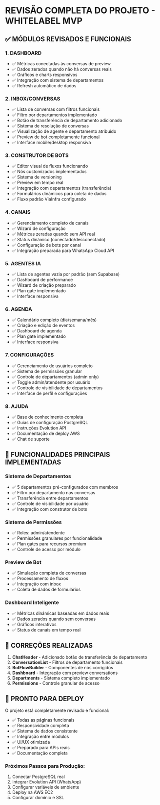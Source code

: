 # REVISÃO COMPLETA DO PROJETO - WHITELABEL MVP

## ✅ MÓDULOS REVISADOS E FUNCIONAIS

### 1. DASHBOARD
- ✅ Métricas conectadas às conversas de preview
- ✅ Dados zerados quando não há conversas reais
- ✅ Gráficos e charts responsivos
- ✅ Integração com sistema de departamentos
- ✅ Refresh automático de dados

### 2. INBOX/CONVERSAS
- ✅ Lista de conversas com filtros funcionais
- ✅ Filtro por departamentos implementado
- ✅ Botão de transferência de departamento adicionado
- ✅ Sistema de resolução de conversas
- ✅ Visualização de agente e departamento atribuído
- ✅ Preview de bot completamente funcional
- ✅ Interface mobile/desktop responsiva

### 3. CONSTRUTOR DE BOTS
- ✅ Editor visual de fluxos funcionando
- ✅ Nós customizados implementados
- ✅ Sistema de versioning
- ✅ Preview em tempo real
- ✅ Integração com departamentos (transferência)
- ✅ Formulários dinâmicos para coleta de dados
- ✅ Fluxo padrão ViaInfra configurado

### 4. CANAIS
- ✅ Gerenciamento completo de canais
- ✅ Wizard de configuração
- ✅ Métricas zeradas quando sem API real
- ✅ Status dinâmico (conectado/desconectado)
- ✅ Configuração de bots por canal
- ✅ Integração preparada para WhatsApp Cloud API

### 5. AGENTES IA
- ✅ Lista de agentes vazia por padrão (sem Supabase)
- ✅ Dashboard de performance
- ✅ Wizard de criação preparado
- ✅ Plan gate implementado
- ✅ Interface responsiva

### 6. AGENDA
- ✅ Calendário completo (dia/semana/mês)
- ✅ Criação e edição de eventos
- ✅ Dashboard de agenda
- ✅ Plan gate implementado
- ✅ Interface responsiva

### 7. CONFIGURAÇÕES
- ✅ Gerenciamento de usuários completo
- ✅ Sistema de permissões granular
- ✅ Controle de departamentos (admin only)
- ✅ Toggle admin/atendente por usuário
- ✅ Controle de visibilidade de departamentos
- ✅ Interface de perfil e configurações

### 8. AJUDA
- ✅ Base de conhecimento completa
- ✅ Guias de configuração PostgreSQL
- ✅ Instruções Evolution API
- ✅ Documentação de deploy AWS
- ✅ Chat de suporte

## 🎯 FUNCIONALIDADES PRINCIPAIS IMPLEMENTADAS

### Sistema de Departamentos
- ✅ 5 departamentos pré-configurados com membros
- ✅ Filtro por departamento nas conversas
- ✅ Transferência entre departamentos
- ✅ Controle de visibilidade por usuário
- ✅ Integração com construtor de bots

### Sistema de Permissões
- ✅ Roles: admin/atendente
- ✅ Permissões granulares por funcionalidade
- ✅ Plan gates para recursos premium
- ✅ Controle de acesso por módulo

### Preview de Bot
- ✅ Simulação completa de conversas
- ✅ Processamento de fluxos
- ✅ Integração com inbox
- ✅ Coleta de dados de formulários

### Dashboard Inteligente
- ✅ Métricas dinâmicas baseadas em dados reais
- ✅ Dados zerados quando sem conversas
- ✅ Gráficos interativos
- ✅ Status de canais em tempo real

## 🔧 CORREÇÕES REALIZADAS

1. **ChatHeader** - Adicionado botão de transferência de departamento
2. **ConversationList** - Filtros de departamento funcionais
3. **BotFlowBuilder** - Componentes de nós corrigidos
4. **Dashboard** - Integração com preview conversations
5. **Departments** - Sistema completo implementado
6. **Permissions** - Controle granular de acesso

## 🚀 PRONTO PARA DEPLOY

O projeto está completamente revisado e funcional:

- ✅ Todas as páginas funcionais
- ✅ Responsividade completa
- ✅ Sistema de dados consistente
- ✅ Integração entre módulos
- ✅ UI/UX otimizada
- ✅ Preparado para APIs reais
- ✅ Documentação completa

### Próximos Passos para Produção:
1. Conectar PostgreSQL real
2. Integrar Evolution API (WhatsApp)
3. Configurar variáveis de ambiente
4. Deploy na AWS EC2
5. Configurar domínio e SSL